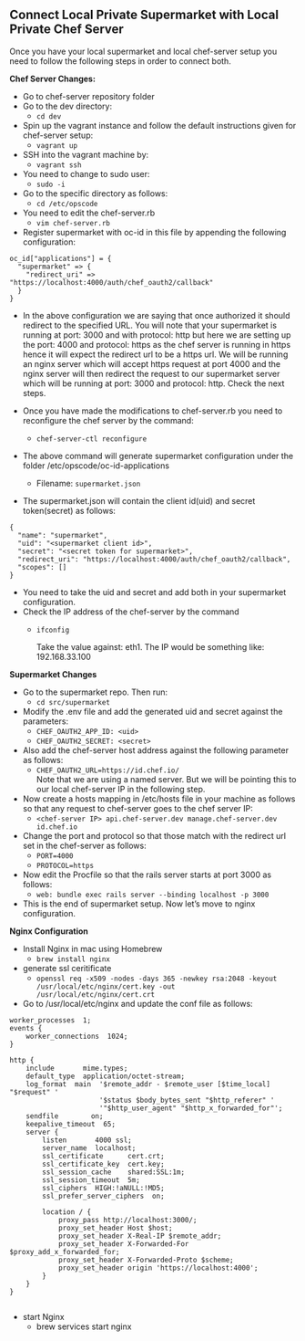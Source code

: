 ## Connect Local Private Supermarket with Local Private Chef Server

Once you have your local supermarket and local chef-server setup you need to follow the following steps in order to connect both.

**Chef Server Changes:**

-   Go to chef-server repository folder
-   Go to the dev directory:
    -   `cd dev`
-   Spin up the vagrant instance and follow the default instructions given for chef-server setup:
    -   `vagrant up`
-   SSH into the vagrant machine by:
    -   `vagrant ssh`
-   You need to change to sudo user:
    -   `sudo -i`
-   Go to the specific directory as follows:
    -   `cd /etc/opscode`
-   You need to edit the chef-server.rb
    -   `vim chef-server.rb`
-   Register supermarket with oc-id in this file by appending the following configuration:

```
oc_id["applications"] = {
  "supermarket" => {
    "redirect_uri" => "https://localhost:4000/auth/chef_oauth2/callback"
  }
}

```

-   In the above configuration we are saying that once authorized it should redirect to the specified URL. You will note that your supermarket is running at port: 3000 and with protocol: http but here we are setting up the port: 4000 and protocol: https as the chef server is running in https hence it will expect the redirect url to be a https url. We will be running an nginx server which will accept https request at port 4000 and the nginx server will then redirect the request to our supermarket server which will be running at port: 3000 and protocol: http. Check the next steps.
    
-   Once you have made the modifications to chef-server.rb you need to reconfigure the chef server by the command:
    
    -   `chef-server-ctl reconfigure`
-   The above command will generate supermarket configuration under the folder /etc/opscode/oc-id-applications
    
    -   Filename:  `supermarket.json`
-   The supermarket.json will contain the client id(uid) and secret token(secret) as follows:
    

```
{
  "name": "supermarket",
  "uid": "<supermarket client id>",
  "secret": "<secret token for supermarket>",
  "redirect_uri": "https://localhost:4000/auth/chef_oauth2/callback",
  "scopes": []
}

```

-   You need to take the uid and secret and add both in your supermarket configuration.
-   Check the IP address of the chef-server by the command
    -   `ifconfig`
        
        Take the value against: eth1. The IP would be something like: 192.168.33.100
        

**Supermarket Changes**

-   Go to the supermarket repo. Then run:
    -   `cd src/supermarket`
-   Modify the .env file and add the generated uid and secret against the parameters:
    -   `CHEF_OAUTH2_APP_ID: <uid>`
    -   `CHEF_OAUTH2_SECRET: <secret>`
-   Also add the chef-server host address against the following parameter as follows:
    -   `CHEF_OAUTH2_URL=https://id.chef.io/`  
        Note that we are using a named server. But we will be pointing this to our local chef-server IP in the following step.
-   Now create a hosts mapping in /etc/hosts file in your machine as follows so that any request to chef-server goes to the chef server IP:
    -   `<chef-server IP> api.chef-server.dev manage.chef-server.dev id.chef.io`
-   Change the port and protocol so that those match with the redirect url set in the chef-server as follows:
    -   `PORT=4000`
    -   `PROTOCOL=https`
-   Now edit the Procfile so that the rails server starts at port 3000 as follows:
    -   `web: bundle exec rails server --binding localhost -p 3000`
-   This is the end of supermarket setup. Now let’s move to nginx configuration.

**Nginx Configuration**

-   Install Nginx in mac using Homebrew
    -   `brew install nginx`
-   generate ssl ceritificate
    -   `openssl req -x509 -nodes -days 365 -newkey rsa:2048 -keyout /usr/local/etc/nginx/cert.key -out /usr/local/etc/nginx/cert.crt`
-   Go to /usr/local/etc/nginx and update the conf file as follows:

```
worker_processes  1;
events {
    worker_connections  1024;
}

http {
    include       mime.types;
    default_type  application/octet-stream;
    log_format  main  '$remote_addr - $remote_user [$time_local] "$request" '
                      '$status $body_bytes_sent "$http_referer" '
                      '"$http_user_agent" "$http_x_forwarded_for"';
    sendfile        on;
    keepalive_timeout  65;
    server {
        listen       4000 ssl;
        server_name  localhost;
        ssl_certificate      cert.crt;
        ssl_certificate_key  cert.key;
        ssl_session_cache    shared:SSL:1m;
        ssl_session_timeout  5m;
        ssl_ciphers  HIGH:!aNULL:!MD5;
        ssl_prefer_server_ciphers  on;

        location / {
            proxy_pass http://localhost:3000/;
            proxy_set_header Host $host;
            proxy_set_header X-Real-IP $remote_addr;
            proxy_set_header X-Forwarded-For $proxy_add_x_forwarded_for;
            proxy_set_header X-Forwarded-Proto $scheme;
            proxy_set_header origin 'https://localhost:4000';
        }
    }
}


```

-   start Nginx
    -   brew services start nginx